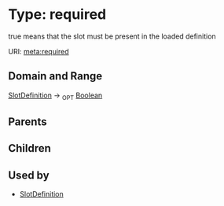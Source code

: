 
# Type: required


true means that the slot must be present in the loaded definition

URI: [meta:required](https://w3id.org/biolink/biolinkml/meta/required)


## Domain and Range

[SlotDefinition](SlotDefinition.md) ->  <sub>OPT</sub> [Boolean](type/Boolean.md)

## Parents


## Children


## Used by

 * [SlotDefinition](SlotDefinition.md)
